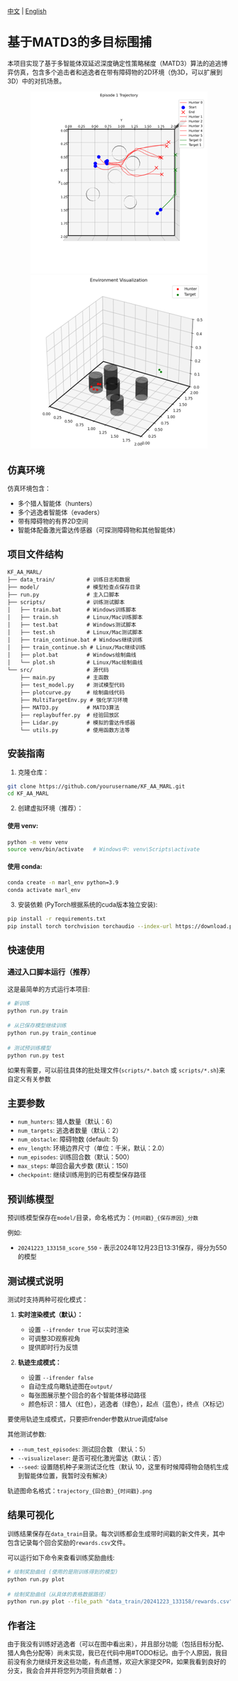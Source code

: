 [中文](README_zh.md) | [English](README.md)

# 基于MATD3的多目标围捕

本项目实现了基于多智能体双延迟深度确定性策略梯度（MATD3）算法的追逃博弈仿真，包含多个追击者和逃逸者在带有障碍物的2D环境（伪3D，可以扩展到3D）中的对抗场景。

<div align="center">
    <img src="./output/trajectory_1_20250514_134509.png" width="400" alt="bev">
</div>

<div align="center">
    <img src="./test_mode.png" width="400" alt="test">
</div>

## 仿真环境

仿真环境包含：
- 多个猎人智能体（hunters）
- 多个逃逸者智能体（evaders）
- 带有障碍物的有界2D空间
- 智能体配备激光雷达传感器（可探测障碍物和其他智能体）

## 项目文件结构

```
KF_AA_MARL/
├── data_train/          # 训练日志和数据
├── model/               # 模型检查点保存目录
├── run.py               # 主入口脚本
├── scripts/             # 训练测试脚本
│   ├── train.bat        # Windows训练脚本
│   ├── train.sh         # Linux/Mac训练脚本
│   ├── test.bat         # Windows测试脚本
│   ├── test.sh          # Linux/Mac测试脚本
│   ├── train_continue.bat # Windows继续训练
│   ├── train_continue.sh # Linux/Mac继续训练
│   ├── plot.bat         # Windows绘制曲线
│   └── plot.sh          # Linux/Mac绘制曲线
└── src/                 # 源代码
    ├── main.py          # 主函数
    ├── test_model.py    # 测试模型代码
    ├── plotcurve.py     # 绘制曲线代码
    ├── MultiTargetEnv.py # 强化学习环境
    ├── MATD3.py         # MATD3算法
    ├── replaybuffer.py  # 经验回放区
    ├── Lidar.py         # 模拟的雷达传感器
    └── utils.py         # 使用函数方法等
```

## 安装指南

1. 克隆仓库：
```bash
git clone https://github.com/yourusername/KF_AA_MARL.git
cd KF_AA_MARL
```

2. 创建虚拟环境（推荐）：

#### 使用 venv:
```bash
python -m venv venv 
source venv/bin/activate   # Windows中: venv\Scripts\activate
```
#### 使用 conda:
```bash
conda create -n marl_env python=3.9
conda activate marl_env
```

3. 安装依赖 (PyTorch根据系统的cuda版本独立安装):
```bash
pip install -r requirements.txt
pip install torch torchvision torchaudio --index-url https://download.pytorch.org/whl/cu118
```

## 快速使用

### 通过入口脚本运行（推荐）

这是最简单的方式运行本项目:

```bash
# 新训练
python run.py train

# 从已保存模型继续训练
python run.py train_continue

# 测试预训练模型
python run.py test
```

如果有需要，可以前往具体的批处理文件(`scripts/*.batch` 或 `scripts/*.sh`)来自定义有关参数

## 主要参数

- `num_hunters`: 猎人数量（默认：6）
- `num_targets`: 逃逸者数量（默认：2）
- `num_obstacle`: 障碍物数 (default: 5)
- `env_length`: 环境边界尺寸（单位：千米，默认：2.0）
- `num_episodes`: 训练回合数（默认：500）
- `max_steps`: 单回合最大步数 (默认：150)
- `checkpoint`: 继续训练用到的已有模型保存路径

## 预训练模型

预训练模型保存在`model/`目录，命名格式为：`{时间戳}_{保存原因}_分数`

例如:
- `20241223_133158_score_550` - 表示2024年12月23日13:31保存，得分为550的模型

## 测试模式说明

测试时支持两种可视化模式：

1. **实时渲染模式​​（默认）：**
   - 设置 `--ifrender true` 可以实时渲染
   - 可调整3D观察视角
   - 提供即时行为反馈

2. **轨迹生成模式​​：**
   - 设置 `--ifrender false`
   - 自动生成鸟瞰轨迹图在`output/`
   - 每张图展示整个回合的各个智能体移动路径
   - 颜色标识：猎人（红色），逃逸者（绿色），起点（蓝色），终点（X标记）

要使用轨迹生成模式，只要把ifrender参数从true调成false

其他测试参数:
- `--num_test_episodes`: 测试回合数 （默认：5）
- `--visualizelaser`: 是否可视化激光雷达（默认：否）
- `--seed`: 设置随机种子来测试泛化性（默认 10，这里有时候障碍物会随机生成到智能体位置，我暂时没有解决）

轨迹图命名格式：`trajectory_{回合数}_{时间戳}.png`

## 结果可视化

训练结果保存在`data_train`目录。每次训练都会生成带时间戳的新文件夹，其中包含记录每个回合奖励的`rewards.csv`文件。

可以运行如下命令来查看训练奖励曲线:

```bash
# 绘制奖励曲线 (使用的是刚训练得到的模型)
python run.py plot

# 绘制奖励曲线（从具体的表格数据路径）
python run.py plot --file_path "data_train/20241223_133158/rewards.csv"
```

## 作者注
由于我没有训练好逃逸者（可以在图中看出来），并且部分功能（包括目标分配、猎人角色分配等）尚未实现，我已在代码中用#TODO标记。由于个人原因，我目前没有余力继续开发这些功能，有点遗憾，欢迎大家提交PR，如果我看到良好的分支，我会合并并将您列为项目贡献者：）
